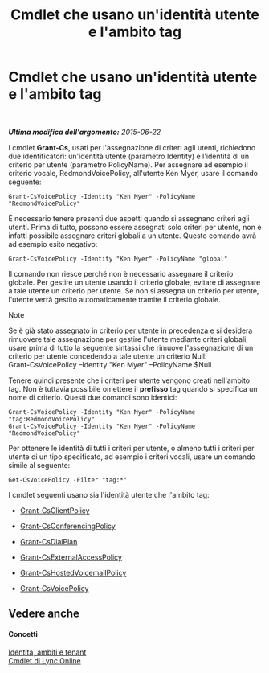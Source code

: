﻿---
title: Cmdlet che usano un'identità utente e l'ambito tag
TOCTitle: Cmdlet che usano un'identità utente e l'ambito tag
ms:assetid: 344a21b0-5301-4e77-853a-970bb1c11e1d
ms:mtpsurl: https://technet.microsoft.com/it-it/library/Dn362781(v=OCS.15)
ms:contentKeyID: 56269895
ms.date: 08/24/2015
mtps_version: v=OCS.15
ms.translationtype: HT
---

# Cmdlet che usano un'identità utente e l'ambito tag

 

_**Ultima modifica dell'argomento:** 2015-06-22_

I cmdlet **Grant-Cs**, usati per l'assegnazione di criteri agli utenti, richiedono due identificatori: un'identità utente (parametro Identity) e l'identità di un criterio per utente (parametro PolicyName). Per assegnare ad esempio il criterio vocale, RedmondVoicePolicy, all'utente Ken Myer, usare il comando seguente:

    Grant-CsVoicePolicy -Identity "Ken Myer" -PolicyName "RedmondVoicePolicy"

È necessario tenere presenti due aspetti quando si assegnano criteri agli utenti. Prima di tutto, possono essere assegnati solo criteri per utente, non è infatti possibile assegnare criteri globali a un utente. Questo comando avrà ad esempio esito negativo:

    Grant-CsVoicePolicy -Identity "Ken Myer" -PolicyName "global"

Il comando non riesce perché non è necessario assegnare il criterio globale. Per gestire un utente usando il criterio globale, evitare di assegnare a tale utente un criterio per utente. Se non si assegna un criterio per utente, l'utente verrà gestito automaticamente tramite il criterio globale.


> [!NOTE]
> Se è già stato assegnato in criterio per utente in precedenza e si desidera rimuovere tale assegnazione per gestire l'utente mediante criteri globali, usare prima di tutto la seguente sintassi che rimuove l'assegnazione di un criterio per utente concedendo a tale utente un criterio Null:<BR>Grant-CsVoicePolicy –Identity "Ken Myer" –PolicyName $Null



Tenere quindi presente che i criteri per utente vengono creati nell'ambito tag. Non è tuttavia possibile omettere il **prefisso** tag quando si specifica un nome di criterio. Questi due comandi sono identici:

    Grant-CsVoicePolicy -Identity "Ken Myer" -PolicyName "tag:RedmondVoicePolicy"
    Grant-CsVoicePolicy -Identity "Ken Myer" -PolicyName "RedmondVoicePolicy"

Per ottenere le identità di tutti i criteri per utente, o almeno tutti i criteri per utente di un tipo specificato, ad esempio i criteri vocali, usare un comando simile al seguente:

    Get-CsVoicePolicy -Filter "tag:*"

I cmdlet seguenti usano sia l'identità utente che l'ambito tag:

  - [Grant-CsClientPolicy](https://docs.microsoft.com/en-us/powershell/module/skype/Grant-CsClientPolicy)

  - [Grant-CsConferencingPolicy](grant-csconferencingpolicy.md)

  - [Grant-CsDialPlan](grant-csdialplan.md)

  - [Grant-CsExternalAccessPolicy](grant-csexternalaccesspolicy.md)

  - [Grant-CsHostedVoicemailPolicy](grant-cshostedvoicemailpolicy.md)

  - [Grant-CsVoicePolicy](https://docs.microsoft.com/en-us/powershell/module/skype/Grant-CsVoicePolicy)

## Vedere anche

#### Concetti

[Identità, ambiti e tenant](identities-scopes-and-tenants-in-skype-for-business-online.md)  
[Cmdlet di Lync Online](the-skype-for-business-online-cmdlets.md)

